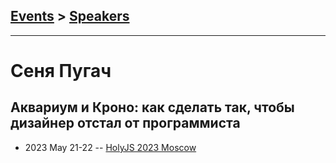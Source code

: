 ## [Events](../README.md) > [Speakers](../speakers.md)
---

# Сеня Пугач

## Аквариум и Кроно: как сделать так, чтобы дизайнер отстал от программиста
- 2023 May 21-22 -- [HolyJS 2023 Moscow](https://www.youtube.com/watch?v=clv2doNpGGc)    
